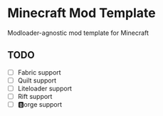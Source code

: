 # Minecraft Mod Template
Modloader-agnostic mod template for Minecraft 

## TODO

- [ ] Fabric support
- [ ] Quilt support
- [ ] Liteloader support
- [ ] Rift support
- [ ] 🅱️orge support
